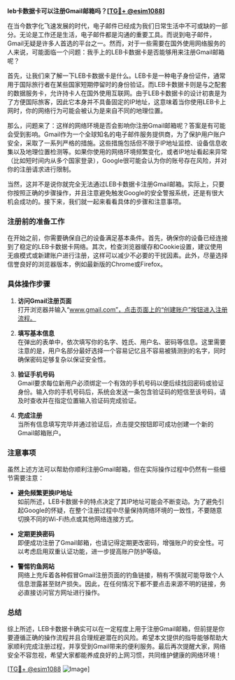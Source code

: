 **leb卡数据卡可以注册Gmail邮箱吗？[[TG💪+ @esim1088](https://t.me/s/esim1088)]**

在当今数字化飞速发展的时代，电子邮件已经成为我们日常生活中不可或缺的一部分。无论是工作还是生活，电子邮件都是沟通的重要工具。而说到电子邮件，Gmail无疑是许多人首选的平台之一。然而，对于一些需要在国外使用网络服务的人来说，可能面临一个问题：我手上的LEB卡数据卡是否能够用来注册Gmail邮箱呢？

首先，让我们来了解一下LEB卡数据卡是什么。LEB卡是一种电子身份证件，通常用于国际旅行者在某些国家短期停留时的身份验证。而LEB卡数据卡则是与之配套的数据服务卡，允许持卡人在国外使用互联网。由于LEB卡数据卡的设计初衷是为了方便国际旅客，因此它本身并不具备固定的IP地址，这意味着当你使用LEB卡上网时，你的网络行为可能会被认为是来自不同的地理位置。

那么，问题来了：这样的网络环境是否会影响你注册Gmail邮箱呢？答案是有可能会受到影响。Gmail作为一个全球知名的电子邮件服务提供商，为了保护用户账户安全，采取了一系列严格的措施。这些措施包括但不限于IP地址监控、设备信息收集以及地理位置检测等。如果你使用的网络环境频繁变化，或者IP地址看起来异常（比如短时间内从多个国家登录），Google很可能会认为你的账号存在风险，并对你的注册请求进行限制。

当然，这并不是说你就完全无法通过LEB卡数据卡注册Gmail邮箱。实际上，只要你按照正确的步骤操作，并且注意避免触发Google的安全警报系统，还是有很大机会成功的。接下来，我们就一起来看看具体的步骤和注意事项。

### 注册前的准备工作

在开始之前，你需要确保自己的设备满足基本条件。首先，确保你的设备已经连接到了稳定的LEB卡数据卡网络。其次，检查浏览器缓存和Cookie设置，建议使用无痕模式或新建账户进行注册，这样可以减少不必要的干扰因素。此外，尽量选择信誉良好的浏览器版本，例如最新版的Chrome或Firefox。

### 具体操作步骤

1. **访问Gmail注册页面**  
   打开浏览器并输入“www.gmail.com”，点击页面上的“创建账户”按钮进入注册流程。

2. **填写基本信息**  
   在弹出的表单中，依次填写你的名字、姓氏、用户名、密码等信息。这里需要注意的是，用户名部分最好选择一个容易记忆且不容易被猜测到的名字，同时确保密码足够复杂以保证安全性。

3. **验证手机号码**  
   Gmail要求每位新用户必须绑定一个有效的手机号码以便后续找回密码或验证身份。输入你的手机号码后，系统会发送一条包含验证码的短信至该号码，请及时查收并在指定位置输入验证码完成验证。

4. **完成注册**  
   当所有信息填写完毕并通过验证后，点击提交按钮即可成功创建一个新的Gmail邮箱账户。

### 注意事项

虽然上述方法可以帮助你顺利注册Gmail邮箱，但在实际操作过程中仍然有一些细节需要注意：

- **避免频繁更换IP地址**  
  如前所述，LEB卡数据卡的特点决定了其IP地址可能会不断变动。为了避免引起Google的怀疑，在整个注册过程中尽量保持网络环境的一致性，不要随意切换不同的Wi-Fi热点或其他网络连接方式。

- **定期更换密码**  
  即便成功注册了Gmail邮箱，也请记得定期更改密码，增强账户的安全性。可以考虑启用双重认证功能，进一步提高账户防护等级。

- **警惕钓鱼网站**  
  网络上充斥着各种假冒Gmail注册页面的钓鱼链接，稍有不慎就可能导致个人信息泄露甚至财产损失。因此，在任何情况下都不要点击来源不明的链接，务必直接访问官方网址进行操作。

### 总结

综上所述，LEB卡数据卡确实可以在一定程度上用于注册Gmail邮箱，但前提是你要遵循正确的操作流程并且合理规避潜在的风险。希望本文提供的指导能够帮助大家顺利完成注册过程，并享受到Gmail带来的便利服务。最后再次提醒大家，网络安全不容忽视，希望大家都能养成良好的上网习惯，共同维护健康的网络环境！

[[TG💪+ @esim1088](https://t.me/s/esim1088) ![Image](https://i.postimg.cc/4NQfJmqS/Snipaste-2025-05-13-00-14-12.png)]